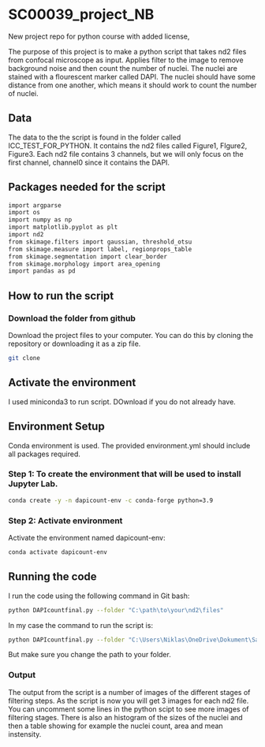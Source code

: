 # SC00039_project_NB
New project repo for python course with added license,

The purpose of this project is to make a python script that takes nd2 files from confocal microscope as input. Applies filter to the image to remove background noise and then count the number of nuclei.
The nuclei are stained with a flourescent marker called DAPI. The nuclei should have some distance from one another, which means it should work to count the number of nuclei.



## Data
The data to the the script is found in the folder called ICC_TEST_FOR_PYTHON. It contains the nd2 files called Figure1, FIgure2, Figure3. Each nd2 file contains 3 channels, but we will only focus on the first channel, channel0 since it contains the DAPI.

## Packages needed for the script
```bash
import argparse
import os
import numpy as np
import matplotlib.pyplot as plt
import nd2
from skimage.filters import gaussian, threshold_otsu
from skimage.measure import label, regionprops_table
from skimage.segmentation import clear_border
from skimage.morphology import area_opening
import pandas as pd
```

## How to run the script
### Download the folder from github
Download the project files to your computer. You can do this by cloning the repository or downloading it as a zip file.
```bash
git clone 
```
## Activate the environment
I used miniconda3 to run script. DOwnload if you do not already have.

## Environment Setup
Conda environment is used. The provided environment.yml should include all packages required.

### Step 1: To create the environment that will be used to install Jupyter Lab.
```bash
conda create -y -n dapicount-env -c conda-forge python=3.9
```
### Step 2: Activate environment
Activate the environment named dapicount-env:

```bash
conda activate dapicount-env
```

## Running the code 
I run the code using the following command in Git bash:
```bash
python DAPIcountfinal.py --folder "C:\path\to\your\nd2\files"
```
In my case the command to run the script is: 
```bash
python DAPIcountfinal.py --folder "C:\Users\Niklas\OneDrive\Dokument\Sahlgrenska\Courses\python_for_biologists_SC00039\SC00039_project_NB\ICC_TEST_FOR_PYTHON"
```
But make sure you change the path to your folder. 





### Output
The output from the script is a number of images of the different stages of filtering steps. As the script is now you will get 3 images for each nd2 file. You can uncomment some lines in the python scipt to see more images of filtering stages.
There is also an histogram of the sizes of the nuclei and then a table showing for example the nuclei count, area and mean instensity.

